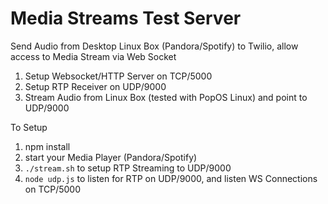 # Media Streams Test Server

Send Audio from Desktop Linux Box (Pandora/Spotify) to Twilio, allow access to Media Stream via Web Socket

1. Setup Websocket/HTTP Server on TCP/5000
2. Setup RTP Receiver on UDP/9000
3. Stream Audio from Linux Box (tested with PopOS Linux) and point to UDP/9000

To Setup

1. npm install
2. start your Media Player (Pandora/Spotify)
3. `./stream.sh` to setup RTP Streaming to UDP/9000
4. `node udp.js` to listen for RTP on UDP/9000, and listen WS Connections on TCP/5000
